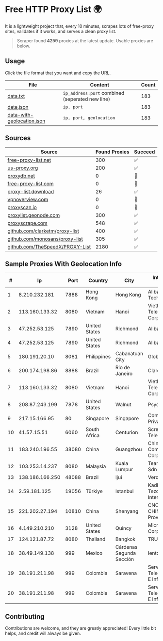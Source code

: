 
# Free HTTP Proxy List 🌍

It is a lightweight project that, every 10 minutes, scrapes lots of free-proxy sites, validates if it works, and serves a clean proxy list.


> Scraper found **4259** proxies at the latest update. Usable proxies are below.

## Usage

Click the file format that you want and copy the URL.


|File|Content|Count|
|----|-------|-----|
|[data.txt](https://raw.githubusercontent.com/themiralay/Proxy-List-World/master/data.txt)|`ip_address:port` combined (seperated new line)|183|
|[data.json](https://raw.githubusercontent.com/themiralay/Proxy-List-World/master/data.json)|`ip, port`|183|
|[data-with-geolocation.json](https://raw.githubusercontent.com/themiralay/Proxy-List-World/master/data-with-geolocation.json)|`ip, port, geolocation`|183|

## Sources

|Source|Found Proxies|Succeed|
|------|-------------|-------|
|[free-proxy-list.net](https://free-proxy-list.net)|300|✅|
|[us-proxy.org](https://www.us-proxy.org)|200|✅|
|[proxydb.net](http://proxydb.net)|0|🚫|
|[free-proxy-list.com](https://free-proxy-list.com/?page=&port=&type%5B%5D=http&type%5B%5D=https&up_time=0&search=Search)|0|🚫|
|[proxy-list.download](https://www.proxy-list.download/HTTP)|26|✅|
|[vpnoverview.com](https://vpnoverview.com/privacy/anonymous-browsing/free-proxy-servers)|0|🚫|
|[proxyscan.io](https://www.proxyscan.io)|0|🚫|
|[proxylist.geonode.com](https://proxylist.geonode.com/api/proxy-list?limit=300&page=1&sort_by=lastChecked&sort_type=desc&protocols=http,https)|300|✅|
|[proxyscrape.com](https://api.proxyscrape.com/v2/?request=displayproxies&protocol=http&timeout=10000&country=all&ssl=all&anonymity=all)|548|✅|
|[github.com/clarketm/proxy-list](https://raw.githubusercontent.com/clarketm/proxy-list/master/proxy-list-raw.txt)|400|✅|
|[github.com/monosans/proxy-list](https://raw.githubusercontent.com/monosans/proxy-list/main/proxies/http.txt)|305|✅|
|[github.com/TheSpeedX/PROXY-List](https://raw.githubusercontent.com/TheSpeedX/PROXY-List/master/http.txt)|2180|✅|


## Sample Proxies With Geolocation Info

|#|Ip|Port|Country|City|Internet Service Provider|
|-|--|----|-------|----|-------------------------|
|1|8.210.232.181|7888|Hong Kong|Hong Kong|Alibaba (US) Technology Co., Ltd.|
|2|113.160.133.32|8080|Vietnam|Hanoi|VietNam Post and Telecom Corporation|
|3|47.252.53.125|7890|United States|Richmond|Alibaba Cloud LLC|
|4|47.252.53.125|7890|United States|Richmond|Alibaba Cloud LLC|
|5|180.191.20.10|8081|Philippines|Cabanatuan City|Globe Telecom|
|6|200.174.198.86|8888|Brazil|Rio de Janeiro|Claro S.A|
|7|113.160.133.32|8080|Vietnam|Hanoi|VietNam Post and Telecom Corporation|
|8|208.87.243.199|7878|United States|Walnut|Psychz Networks|
|9|217.15.166.95|80|Singapore|Singapore|Contabo Asia Private Limited|
|10|41.57.15.51|6060|South Africa|Centurion|Screamer Telecommunications|
|11|183.240.196.55|38080|China|Guangzhou|China Mobile Communications Corporation|
|12|103.253.14.237|8080|Malaysia|Kuala Lumpur|TeamCloud Solution Sdn Bhd|
|13|138.186.166.250|48088|Brazil|Ijuí|Vero S.A|
|14|2.59.181.125|19056|Türkiye|Istanbul|Kadir Huseyin Tezcan Nosspeed Internet Teknolojileri|
|15|221.202.27.194|10810|China|Shenyang|CNC Group CHINA169 Liaoning Province Network|
|16|4.149.210.210|3128|United States|Quincy|Microsoft Corporation|
|17|124.121.87.72|8080|Thailand|Bangkok|TRUEBB|
|18|38.49.149.138|999|Mexico|Cárdenas Segunda Sección|Ientc S De RL De CV|
|19|38.191.211.98|999|Colombia|Saravena|Servicios De Telecomunicaciones E Informatica S.A.S.|
|20|38.191.211.98|999|Colombia|Saravena|Servicios De Telecomunicaciones E Informatica S.A.S.|



## Contributing

Contributions are welcome, and they are greatly appreciated! Every
little bit helps, and credit will always be given.

